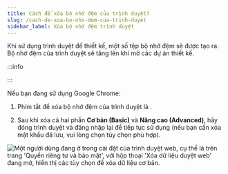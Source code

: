 ```yaml
---
title: Cách để xóa bộ nhớ đệm của trình duyệt?
slug: /cach-de-xoa-bo-nho-dem-cua-trinh-duyet
sidebar_label: Xóa bộ nhớ đệm trình duyệt
---
```


Khi sử dụng trình duyệt để thiết kế, một số tệp bộ nhớ đệm sẽ được tạo ra. Bộ nhớ đệm của trình duyệt sẽ tăng lên khi mở các dự án thiết kế.

:::info

:::

Nếu bạn đang sử dụng Google Chrome:

1. Phím tắt để xóa bộ nhớ đệm của trình duyệt là .

2. Sau khi xóa cả hai phần **Cơ bản (Basic)** và **Nâng cao (Advanced)**, hãy đóng trình duyệt và đăng nhập lại để tiếp tục sử dụng (nếu bạn cần xóa mật khẩu đã lưu, vui lòng chọn tùy chọn phù hợp).

![Một người dùng đang ở trong cài đặt của trình duyệt web, cụ thể là trên trang 'Quyền riêng tư và bảo mật', với hộp thoại 'Xóa dữ liệu duyệt web' đang mở, hiển thị các tùy chọn để xóa dữ liệu cơ bản.](https://storage.googleapis.com/jegavn_kb/image_jegavn/25.1.png)